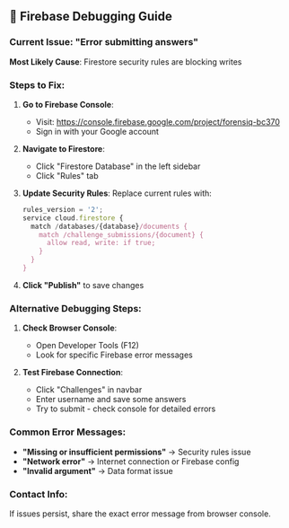 ## 🔧 Firebase Debugging Guide

### Current Issue: "Error submitting answers"

**Most Likely Cause**: Firestore security rules are blocking writes

### Steps to Fix:

1. **Go to Firebase Console**: 
   - Visit: https://console.firebase.google.com/project/forensiq-bc370
   - Sign in with your Google account

2. **Navigate to Firestore**:
   - Click "Firestore Database" in the left sidebar
   - Click "Rules" tab

3. **Update Security Rules**:
   Replace current rules with:
   ```javascript
   rules_version = '2';
   service cloud.firestore {
     match /databases/{database}/documents {
       match /challenge_submissions/{document} {
         allow read, write: if true;
       }
     }
   }
   ```

4. **Click "Publish"** to save changes

### Alternative Debugging Steps:

1. **Check Browser Console**: 
   - Open Developer Tools (F12)
   - Look for specific Firebase error messages

2. **Test Firebase Connection**:
   - Click "Challenges" in navbar
   - Enter username and save some answers
   - Try to submit - check console for detailed errors

### Common Error Messages:

- **"Missing or insufficient permissions"** → Security rules issue
- **"Network error"** → Internet connection or Firebase config
- **"Invalid argument"** → Data format issue

### Contact Info:
If issues persist, share the exact error message from browser console.
